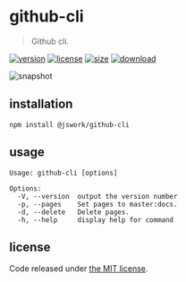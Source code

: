 # github-cli
> Github cli.

[![version][version-image]][version-url]
[![license][license-image]][license-url]
[![size][size-image]][size-url]
[![download][download-image]][download-url]

![snapshot](https://tva1.sinaimg.cn/large/0081Kckwgy1gk87ynhkbaj30u60asasp.jpg)

## installation
```shell
npm install @jswork/github-cli
```

## usage
~~~
Usage: github-cli [options]

Options:
  -V, --version  output the version number
  -p, --pages    Set pages to master:docs.
  -d, --delete   Delete pages.
  -h, --help     display help for command
~~~

## license
Code released under [the MIT license](https://github.com/afeiship/github-cli/blob/master/LICENSE.txt).

[version-image]: https://img.shields.io/npm/v/@jswork/github-cli
[version-url]: https://npmjs.org/package/@jswork/github-cli

[license-image]: https://img.shields.io/npm/l/@jswork/github-cli
[license-url]: https://github.com/afeiship/github-cli/blob/master/LICENSE.txt

[size-image]: https://img.shields.io/bundlephobia/minzip/@jswork/github-cli
[size-url]: https://github.com/afeiship/github-cli/blob/master/dist/github-cli.min.js

[download-image]: https://img.shields.io/npm/dm/@jswork/github-cli
[download-url]: https://www.npmjs.com/package/@jswork/github-cli
